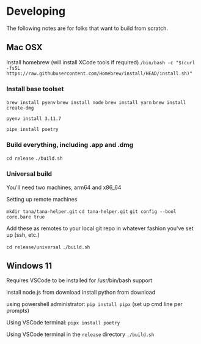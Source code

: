 # Developing

The following notes are for folks that want to build from scratch.

## Mac OSX

Install homebrew (will install XCode tools if required)
`/bin/bash -c "$(curl -fsSL https://raw.githubusercontent.com/Homebrew/install/HEAD/install.sh)"`

### Install base toolset
`brew install pyenv`
`brew install node`
`brew install yarn`
`brew install create-dmg`

`pyenv install 3.11.7`

`pipx install poetry`

### Build everything, including .app and .dmg
`cd release`
`./build.sh`

### Universal build

You'll need two machines, arm64 and x86_64

Setting up remote machines

`mkdir tana/tana-helper.git`
`cd tana-helper.git`
`git config --bool core.bare true`

Add these as remotes to your local git repo in whatever fashion you've set up (ssh, etc.)

`cd release/universal`
`./build.sh`


## Windows 11

Requires VSCode to be installed for /usr/bin/bash support

install node.js from download
install python from download

using powershell administrator:
`pip install pipx`
(set up cmd line per prompts)

Using VSCode terminal:
`pipx install poetry`

Using VSCode terminal in the `release` directory
`./build.sh`





